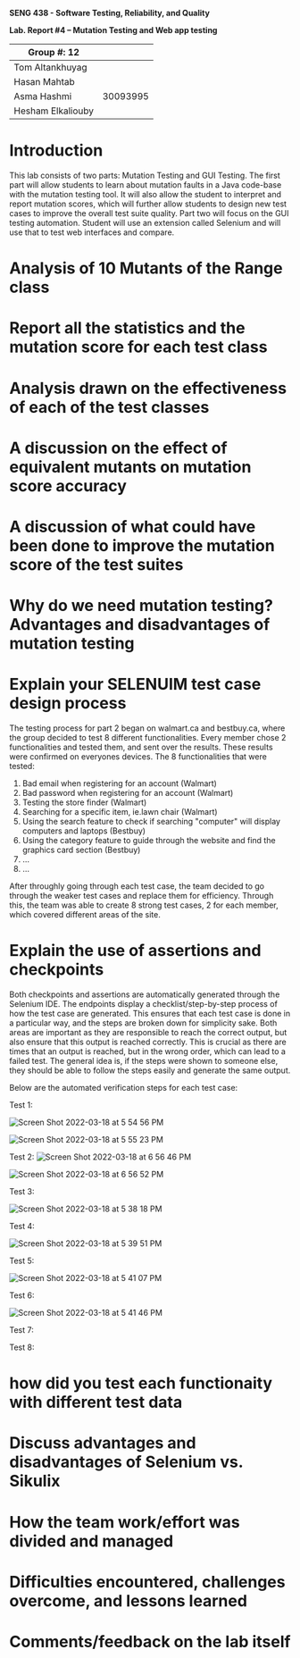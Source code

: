 **SENG 438 - Software Testing, Reliability, and Quality**

**Lab. Report \#4 – Mutation Testing and Web app testing**

| Group \#:  12    |     |
| -----------------| --- |
| Tom Altankhuyag  |     |
| Hasan Mahtab     |     |
| Asma Hashmi      | 30093995    |
| Hesham Elkaliouby|     |

# Introduction
This lab consists of two parts: Mutation Testing and GUI Testing. The first part will allow students to learn about mutation faults in a Java code-base with the mutation testing tool. It will also allow the student to interpret and report mutation scores, which will further allow students to design new test cases to improve the overall test suite quality. 
Part two will focus on the GUI testing automation. Student will use an extension called Selenium and will use that to test web interfaces and compare. 

# Analysis of 10 Mutants of the Range class 

# Report all the statistics and the mutation score for each test class



# Analysis drawn on the effectiveness of each of the test classes

# A discussion on the effect of equivalent mutants on mutation score accuracy



# A discussion of what could have been done to improve the mutation score of the test suites

# Why do we need mutation testing? Advantages and disadvantages of mutation testing

# Explain your SELENUIM test case design process

The testing process for part 2 began on walmart.ca and bestbuy.ca, where the group decided to test 8 different functionalities. Every member chose 2 functionalities and tested them, and sent over the results. These results were confirmed on everyones devices. The 8 functionalities that were tested:

1. Bad email when registering for an account (Walmart)
2. Bad password when registering for an account (Walmart)
3. Testing the store finder (Walmart)
4. Searching for a specific item, ie.lawn chair (Walmart)
5. Using the search feature to check if searching "computer" will display computers and laptops (Bestbuy)
6. Using the category feature to guide through the website and find the graphics card section (Bestbuy)
7. …
8. …

After throughly going through each test case, the team decided to go through the weaker test cases and replace them for efficiency. Through this, the team was able to create 8 strong test cases, 2 for each member, which covered different areas of the site.


# Explain the use of assertions and checkpoints

Both checkpoints and assertions are automatically generated through the Selenium IDE. The endpoints display a checklist/step-by-step process of how the test case are generated. This ensures that each test case is done in a particular way, and the steps are broken down for simplicity sake. Both areas are important as they are responsible to reach the correct output, but also ensure that this output is reached correctly. This is crucial as there are times that an output is reached, but in the wrong order, which can lead to a failed test. The general idea is, if the steps were shown to someone else, they should be able to follow the steps easily and generate the same output. 

Below are the automated verification steps for each test case:

Test 1:

![Screen Shot 2022-03-18 at 5 54 56 PM](https://user-images.githubusercontent.com/82603082/159097975-68edfb01-8758-4331-a8a1-82eea457e754.png)

![Screen Shot 2022-03-18 at 5 55 23 PM](https://user-images.githubusercontent.com/82603082/159097989-24a02fe5-dfc1-4b14-b523-f49b59d75158.png)


Test 2:
![Screen Shot 2022-03-18 at 6 56 46 PM](https://user-images.githubusercontent.com/82603082/159100481-f0042367-d2fb-4081-85c4-80d0f6afa31f.png)

![Screen Shot 2022-03-18 at 6 56 52 PM](https://user-images.githubusercontent.com/82603082/159100482-cd5b0663-5368-40a0-a69e-a7c43a2a191f.png)

Test 3:

![Screen Shot 2022-03-18 at 5 38 18 PM](https://user-images.githubusercontent.com/82603082/159097170-709ebc8d-d774-42d8-9fea-550af16c7c8e.png)

Test 4:

![Screen Shot 2022-03-18 at 5 39 51 PM](https://user-images.githubusercontent.com/82603082/159097252-344acb22-a6a0-4e4f-b95d-f5974c4ad5e5.png)


Test 5:

![Screen Shot 2022-03-18 at 5 41 07 PM](https://user-images.githubusercontent.com/82603082/159097319-6f41c670-c448-4708-8dad-56ec8d02f68c.png)

Test 6:

![Screen Shot 2022-03-18 at 5 41 46 PM](https://user-images.githubusercontent.com/82603082/159097343-23515e4d-666c-403e-a433-829f8b52b7c5.png)


Test 7:

Test 8:

# how did you test each functionaity with different test data

# Discuss advantages and disadvantages of Selenium vs. Sikulix

# How the team work/effort was divided and managed


# Difficulties encountered, challenges overcome, and lessons learned

# Comments/feedback on the lab itself
